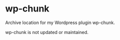 # wp-chunk
Archive location for my Wordpress plugin wp-chunk.

wp-chunk is not updated or maintained.

